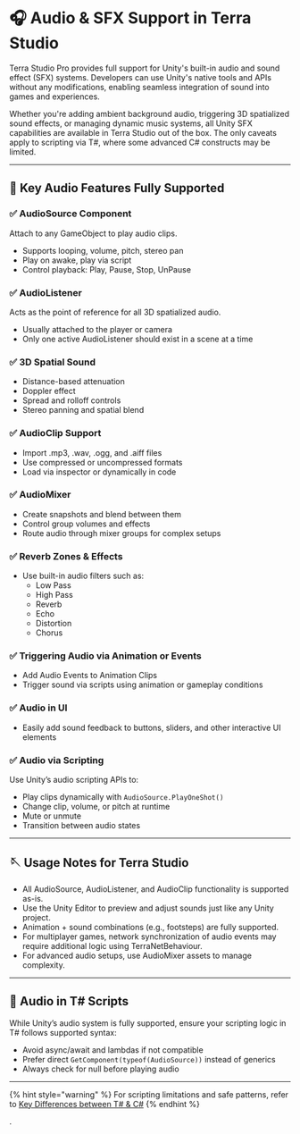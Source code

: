 # 🎧 Audio & SFX Support in Terra Studio

Terra Studio Pro provides full support for Unity's built-in audio and sound effect (SFX) systems. Developers can use Unity's native tools and APIs without any modifications, enabling seamless integration of sound into games and experiences.

Whether you're adding ambient background audio, triggering 3D spatialized sound effects, or managing dynamic music systems, all Unity SFX capabilities are available in Terra Studio out of the box. The only caveats apply to scripting via T#, where some advanced C# constructs may be limited.

***

## 🎤 Key Audio Features Fully Supported

### ✅ AudioSource Component

Attach to any GameObject to play audio clips.

* Supports looping, volume, pitch, stereo pan
* Play on awake, play via script
* Control playback: Play, Pause, Stop, UnPause

### ✅ AudioListener

Acts as the point of reference for all 3D spatialized audio.

* Usually attached to the player or camera
* Only one active AudioListener should exist in a scene at a time

### ✅ 3D Spatial Sound

* Distance-based attenuation
* Doppler effect
* Spread and rolloff controls
* Stereo panning and spatial blend

### ✅ AudioClip Support

* Import .mp3, .wav, .ogg, and .aiff files
* Use compressed or uncompressed formats
* Load via inspector or dynamically in code

### ✅ AudioMixer

* Create snapshots and blend between them
* Control group volumes and effects
* Route audio through mixer groups for complex setups

### ✅ Reverb Zones & Effects

* Use built-in audio filters such as:
  * Low Pass
  * High Pass
  * Reverb
  * Echo
  * Distortion
  * Chorus

### ✅ Triggering Audio via Animation or Events

* Add Audio Events to Animation Clips
* Trigger sound via scripts using animation or gameplay conditions

### ✅ Audio in UI

* Easily add sound feedback to buttons, sliders, and other interactive UI elements

### ✅ Audio via Scripting

Use Unity’s audio scripting APIs to:

* Play clips dynamically with `AudioSource.PlayOneShot()`
* Change clip, volume, or pitch at runtime
* Mute or unmute
* Transition between audio states

***

## 🪡 Usage Notes for Terra Studio

* All AudioSource, AudioListener, and AudioClip functionality is supported as-is.
* Use the Unity Editor to preview and adjust sounds just like any Unity project.
* Animation + sound combinations (e.g., footsteps) are fully supported.
* For multiplayer games, network synchronization of audio events may require additional logic using TerraNetBehaviour.
* For advanced audio setups, use AudioMixer assets to manage complexity.

***

## 🔹 Audio in T# Scripts

While Unity’s audio system is fully supported, ensure your scripting logic in T# follows supported syntax:

* Avoid async/await and lambdas if not compatible
* Prefer direct `GetComponent(typeof(AudioSource))` instead of generics
* Always check for null before playing audio

***

{% hint style="warning" %}
For scripting limitations and safe patterns, refer to [Key Differences between T# & C#](key-differences-t-versus-c.md)
{% endhint %}

.
